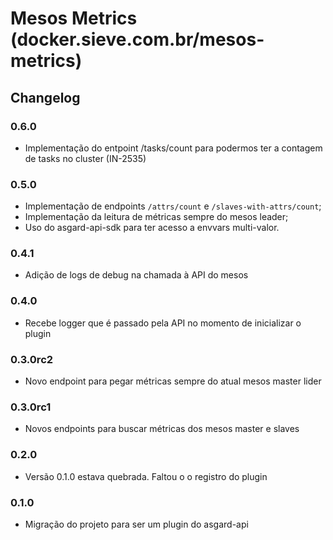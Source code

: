 # Mesos Metrics (docker.sieve.com.br/mesos-metrics)

## Changelog


### 0.6.0

 * Implementação do entpoint /tasks/count para podermos ter a contagem de tasks no cluster (IN-2535)

### 0.5.0
  - Implementação de endpoints `/attrs/count` e `/slaves-with-attrs/count`;
  - Implementação da leitura de métricas sempre do mesos leader;
  - Uso do asgard-api-sdk para ter acesso a envvars multi-valor.

### 0.4.1
  - Adição de logs de debug na chamada à API do mesos

### 0.4.0
  - Recebe logger que é passado pela API no momento de inicializar o plugin

### 0.3.0rc2
  - Novo endpoint para pegar métricas sempre do atual mesos master lider

### 0.3.0rc1
  - Novos endpoints para buscar métricas dos mesos master e slaves

### 0.2.0
  - Versão 0.1.0 estava quebrada. Faltou o o registro do plugin

### 0.1.0
  - Migração do projeto para ser um plugin do asgard-api

